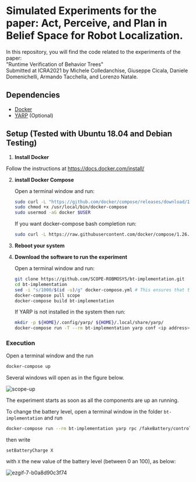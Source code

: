 # Simulated Experiments for the paper: Act, Perceive, and Plan in Belief Space for Robot Localization.

In this repository, you will find the code related to the experiments of the paper: <br>
"Runtime Verification of Behavior Trees" <br>
Submitted at ICRA2021 by Michele Colledanchise, Giuseppe Cicala, Daniele Domenichelli, Armando Tacchella, and Lorenzo Natale.




## Dependencies

- [Docker](https://www.docker.com/)
- [YARP](https://www.yarp.it/) (Optional)



## Setup (Tested with Ubuntu 18.04 and Debian Testing)



1. **Install Docker**
   
Follow the instructions at https://docs.docker.com/install/
   
2. **install Docker Compose**

   Open a terminal window and run:

   
   ```bash
   sudo curl -L "https://github.com/docker/compose/releases/download/1.26.2/docker-compose-$(uname -s)-$(uname -m)" -o /usr/local/bin/docker-compose
   sudo chmod +x /usr/local/bin/docker-compose
   sudo usermod -aG docker $USER
   ```

   If you want docker-compose bash completion run:

   ```bash
   sudo curl -L https://raw.githubusercontent.com/docker/compose/1.26.2/contrib/completion/bash/docker-compose -o /etc/bash_completion.d/docker-compose
   ```

3. **Reboot your system**

4. **Download the software to run the experiment**

   Open a terminal window and run:

   ```bash
   git clone https://github.com/SCOPE-ROBMOSYS/bt-implementation.git
   cd bt-implementation
   sed -i "s/1000/$(id -u)/g" docker-compose.yml # This ensures that the image is built with your current user id
   docker-compose pull scope
   docker-compose build bt-implementation
   ```

   If YARP  is not installed in the system then run:

   ```bash
   mkdir -p ${HOME}/.config/yarp/ ${HOME}/.local/share/yarp/
   docker-compose run -T --rm bt-implementation yarp conf <ip address> 10000
   ```

### Execution

Open a terminal  window and the run

```bash
docker-compose up
```

Several windows will open as in the figure below. 

![scope-up](https://user-images.githubusercontent.com/8132627/77664063-18bfb200-6f7e-11ea-8da2-5ed9f36f358c.png)

The experiment starts as soon as all the components are up an running.



To change  the battery level, open a terminal window in the folder `bt-implementation`  and run

```bash
docker-compose run --rm bt-implementation yarp rpc /fakeBattery/control/rpc:i
```

then write

```
setBatteryCharge X
```

with `X` the new value of the battery level (between 0 an 100), as below:

![ezgif-7-b0a8d90c3f74](https://user-images.githubusercontent.com/8132627/77671740-50cbf280-6f88-11ea-9efb-769de0913f9d.gif)
